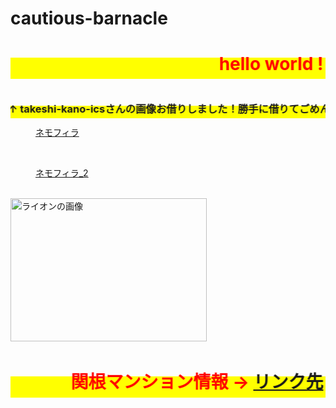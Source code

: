 # cautious-barnacle
<head>
  <meta charset="UTF-8">
  <meta name="viewport" content="width=device-width, user-scalable=no, initial-scale=1.0, maximum-scale=1.0, minimum-scale=1.0">
  <meta http-equiv="X-UA-Compatible" content="ie=edge">
  <link rel="stylesheet" href="css/style.css">
<link type="text/css" rel="stylesheet" href="chrome-extension://pioclpoplcdbaefihamjohnefbikjilc/content.css"></head>
<p><h1><span style="color:#ff0000; background-color:#ffff00;"><marquee behavior="alternate">hello world ! </marquee></span></h1></p>
<figure>
  <img src="https://ics-kano.github.io/16018_myProject/images/animal1.jpg" alt="">
</figure>
<p><h3><span style="background-color:#ffff00;"><marquee behavior="alternate">↑ takeshi-kano-icsさんの画像お借りしました！勝手に借りてごめんなさいm(_ _)m ↑</marquee></span></h3></p>
<figure>
  <a href="https://plus.google.com/u/0/photos/photo/107233626263340969070/6547267090878852370?sqid=110457794618962540880&ssid=fcbc648f-5a07-4787-8161-bfd8b923ecfc">ネモフィラ</a>
</figure>
<br>
<figure>
  <a href="https://plus.google.com/u/0/+torokoidMibu/posts/XGE9FYETsnd">ネモフィラ_2</a>
</figure>
<br>
<img src="https://plus.google.com/u/0/photos/photo/107233626263340969070/6547215742814560098?sqid=116586967201506322173&ssid=56db5f68-7f60-481d-9f92-e4e5fc15d5a4" alt="ライオンの画像" width="314" height="229" border="0" />
<img src="\jpg\0B7A7718.jpg" alt="">
<p><h1><span style="color:#ff0000; background-color:#ffff00;"><marquee behavior="alternate">  関根マンション情報 → <a href="http://www.isshintaka.jp/">リンク先</a> </marquee></span></h1></p>
<body class="mod-body"> </body>
